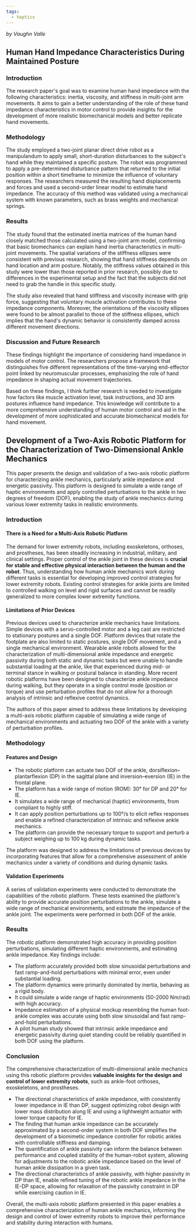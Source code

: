 ```yaml
---
tags:
  - haptics
---
```

_by Vaughn Valle_

## Human Hand Impedance Characteristics During Maintained Posture

### Introduction
The research paper's goal was to examine human hand impedance with the following characteristics: inertia, viscosity, and stiffness in multi-joint arm movements. It aims to gain a better understanding of the role of these hand impedance characteristics in motor control to provide insights for the development of more realistic biomechanical models and better replicate hand movements.

### Methodology
The study employed a two-joint planar direct drive robot as a manipulandum to apply small, short-duration disturbances to the subject's hand while they maintained a specific posture. The robot was programmed to apply a pre-determined disturbance pattern that returned to the initial position within a short timeframe to minimize the influence of voluntary responses. The researchers measured the resulting hand displacements and forces and used a second-order linear model to estimate hand impedance. The accuracy of this method was validated using a mechanical system with known parameters, such as brass weights and mechanical springs.

### Results
The study found that the estimated inertia matrices of the human hand closely matched those calculated using a two-joint arm model, confirming that basic biomechanics can explain hand inertia characteristics in multi-joint movements. The spatial variations of the stiffness ellipses were consistent with previous research, showing that hand stiffness depends on hand location and arm posture. Notably, the stiffness values obtained in this study were lower than those reported in prior research, possibly due to differences in the experimental setup and the fact that the subjects did not need to grab the handle in this specific study.

The study also revealed that hand stiffness and viscosity increase with grip force, suggesting that voluntary muscle activation contributes to these impedance components. Moreover, the orientations of the viscosity ellipses were found to be almost parallel to those of the stiffness ellipses, which implies that the hand's dynamic behavior is consistently damped across different movement directions.

### Discussion and Future Research
These findings highlight the importance of considering hand impedance in models of motor control. The researchers propose a framework that distinguishes five different representations of the time-varying end-effector point linked by neuromuscular processes, emphasizing the role of hand impedance in shaping actual movement trajectories.

Based on these findings, I think further research is needed to investigate how factors like muscle activation level, task instructions, and 3D arm postures influence hand impedance. This knowledge will contribute to a more comprehensive understanding of human motor control and aid in the development of more sophisticated and accurate biomechanical models for hand movement.

## Development of a Two-Axis Robotic Platform for the Characterization of Two-Dimensional Ankle Mechanics

This paper presents the design and validation of a two-axis robotic platform for characterizing ankle mechanics, particularly ankle impedance and energetic passivity. This platform is designed to simulate a wide range of haptic environments and apply controlled perturbations to the ankle in two degrees of freedom (DOF), enabling the study of ankle mechanics during various lower extremity tasks in realistic environments.

### Introduction
#### There is a Need for a Multi-Axis Robotic Platform

The demand for lower extremity robots, including exoskeletons, orthoses, and prostheses, has been steadily increasing in industrial, military, and clinical settings. Proper control of the ankle joint in these devices is **crucial for stable and effective physical interaction between the human and the robot**. Thus, understanding how human ankle mechanics work during different tasks is essential for developing improved control strategies for lower extremity robots. Existing control strategies for ankle joints are limited to controlled walking on level and rigid surfaces and cannot be readily generalized to more complex lower extremity functions.

#### Limitations of Prior Devices

Previous devices used to characterize ankle mechanics have limitations. Simple devices with a servo-controlled motor and a leg cast are restricted to stationary postures and a single DOF. Platform devices that rotate the footplate are also limited to static postures, single DOF movement, and a single mechanical environment. Wearable ankle robots allowed for the characterization of multi-dimensional ankle impedance and energetic passivity during both static and dynamic tasks but were unable to handle substantial loading at the ankle, like that experienced during mid- or terminal stance in walking or postural balance in standing. More recent robotic platforms have been designed to characterize ankle impedance during walking, but they operate in a single control mode (position or torque) and use perturbation profiles that do not allow for a thorough analysis of intrinsic and reflexive control dynamics.

The authors of this paper aimed to address these limitations by developing a multi-axis robotic platform capable of simulating a wide range of mechanical environments and actuating two DOF of the ankle with a variety of perturbation profiles.

### Methodology
#### Features and Design

- The robotic platform can actuate two DOF of the ankle, dorsiflexion–plantarflexion (DP) in the sagittal plane and inversion–eversion (IE) in the frontal plane.
- The platform has a wide range of motion (ROM): 30° for DP and 20° for IE.
- It simulates a wide range of mechanical (haptic) environments, from compliant to highly stiff.
- It can apply position perturbations up to 100°/s to elicit reflex responses and enable a refined characterization of intrinsic and reflexive ankle mechanics.
- The platform can provide the necessary torque to support and perturb a subject weighing up to 100 kg during dynamic tasks.

The platform was designed to address the limitations of previous devices by incorporating features that allow for a comprehensive assessment of ankle mechanics under a variety of conditions and during dynamic tasks.

#### Validation Experiments

A series of validation experiments were conducted to demonstrate the capabilities of the robotic platform. These tests examined the platform's ability to provide accurate position perturbations to the ankle, simulate a wide range of mechanical environments, and estimate the impedance of the ankle joint. The experiments were performed in both DOF of the ankle.

### Results

The robotic platform demonstrated high accuracy in providing position perturbations, simulating different haptic environments, and estimating ankle impedance. Key findings include:

- The platform accurately provided both slow sinusoidal perturbations and fast ramp-and-hold perturbations with minimal error, even under substantial loading.
- The platform dynamics were primarily dominated by inertia, behaving as a rigid body.
- It could simulate a wide range of haptic environments (50-2000 Nm/rad) with high accuracy.
- Impedance estimation of a physical mockup resembling the human foot-ankle complex was accurate using both slow sinusoidal and fast ramp-and-hold perturbations.
- A pilot human study showed that intrinsic ankle impedance and energetic passivity during quiet standing could be reliably quantified in both DOF using the platform.

### Conclusion

The comprehensive characterization of multi-dimensional ankle mechanics using this robotic platform provides **valuable insights for the design and control of lower extremity robots**, such as ankle-foot orthoses, exoskeletons, and prostheses.

- The directional characteristics of ankle impedance, with consistently lower impedance in IE than DP, suggest optimizing robot design with lower mass distribution along IE and using a lightweight actuator with lower torque capacity for IE.
- The finding that human ankle impedance can be accurately approximated by a second-order system in both DOF simplifies the development of a biomimetic impedance controller for robotic ankles with controllable stiffness and damping.
- The quantification of ankle passivity can inform the balance between performance and coupled stability of the human-robot system, allowing for adjustments to the robotic ankle impedance based on the level of human ankle dissipation in a given task.
- The directional characteristics of ankle passivity, with higher passivity in DP than IE, enable refined tuning of the robotic ankle impedance in the IE-DP space, allowing for relaxation of the passivity constraint in DP while exercising caution in IE.

Overall, the multi-axis robotic platform presented in this paper enables a comprehensive characterization of human ankle mechanics, informing the design and control of lower extremity robots to improve their performance and stability during interaction with humans.

